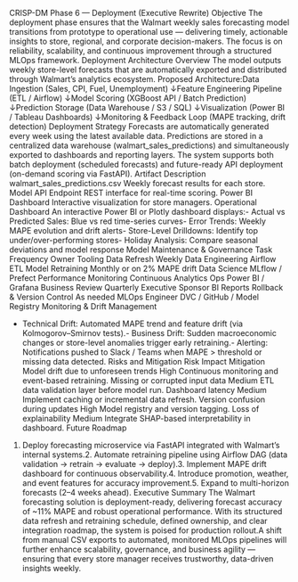 CRISP-DM Phase 6 — Deployment (Executive Rewrite)
Objective
The deployment phase ensures that the Walmart weekly sales forecasting model transitions from prototype to operational use — delivering timely, actionable insights to store, regional, and corporate decision-makers. The focus is on reliability, scalability, and continuous improvement through a structured MLOps framework.
Deployment Architecture Overview
The model outputs weekly store-level forecasts that are automatically exported and distributed through Walmart’s analytics ecosystem.
Proposed Architecture:Data Ingestion (Sales, CPI, Fuel, Unemployment)    ↓Feature Engineering Pipeline (ETL / Airflow)    ↓Model Scoring (XGBoost API / Batch Prediction)    ↓Prediction Storage (Data Warehouse / S3 / SQL)    ↓Visualization (Power BI / Tableau Dashboards)    ↓Monitoring & Feedback Loop (MAPE tracking, drift detection)
Deployment Strategy
Forecasts are automatically generated every week using the latest available data. Predictions are stored in a centralized data warehouse (walmart_sales_predictions) and simultaneously exported to dashboards and reporting layers. The system supports both batch deployment (scheduled forecasts) and future-ready API deployment (on-demand scoring via FastAPI).
Artifact
Description
walmart_sales_predictions.csv
Weekly forecast results for each store.
Model API Endpoint
REST interface for real-time scoring.
Power BI Dashboard
Interactive visualization for store managers.
Operational Dashboard
An interactive Power BI or Plotly dashboard displays:- Actual vs Predicted Sales: Blue vs red time-series curves- Error Trends: Weekly MAPE evolution and drift alerts- Store-Level Drilldowns: Identify top under/over-performing stores- Holiday Analysis: Compare seasonal deviations and model response
Model Maintenance & Governance
Task
Frequency
Owner
Tooling
Data Refresh
Weekly
Data Engineering
Airflow ETL
Model Retraining
Monthly or on 2% MAPE drift
Data Science
MLflow / Prefect
Performance Monitoring
Continuous
Analytics Ops
Power BI / Grafana
Business Review
Quarterly
Executive Sponsor
BI Reports
Rollback & Version Control
As needed
MLOps Engineer
DVC / GitHub / Model Registry
Monitoring & Drift Management
- Technical Drift: Automated MAPE trend and feature drift (via Kolmogorov–Smirnov tests).- Business Drift: Sudden macroeconomic changes or store-level anomalies trigger early retraining.- Alerting: Notifications pushed to Slack / Teams when MAPE > threshold or missing data detected.
Risks and Mitigation
Risk
Impact
Mitigation
Model drift due to unforeseen trends
High
Continuous monitoring and event-based retraining.
Missing or corrupted input data
Medium
ETL data validation layer before model run.
Dashboard latency
Medium
Implement caching or incremental data refresh.
Version confusion during updates
High
Model registry and version tagging.
Loss of explainability
Medium
Integrate SHAP-based interpretability in dashboard.
Future Roadmap
1. Deploy forecasting microservice via FastAPI integrated with Walmart’s internal systems.2. Automate retraining pipeline using Airflow DAG (data validation → retrain → evaluate → deploy).3. Implement MAPE drift dashboard for continuous observability.4. Introduce promotion, weather, and event features for accuracy improvement.5. Expand to multi-horizon forecasts (2–4 weeks ahead).
Executive Summary
The Walmart forecasting solution is deployment-ready, delivering forecast accuracy of ~11% MAPE and robust operational performance. With its structured data refresh and retraining schedule, defined ownership, and clear integration roadmap, the system is poised for production rollout.A shift from manual CSV exports to automated, monitored MLOps pipelines will further enhance scalability, governance, and business agility — ensuring that every store manager receives trustworthy, data-driven insights weekly.
